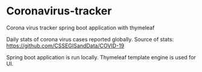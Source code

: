 # Coronavirus-tracker
Corona virus tracker spring boot application with thymeleaf

Daily stats of corona virus cases reported globally.
Source of stats: https://github.com/CSSEGISandData/COVID-19

Spring boot application is run locally. Thymeleaf template engine is used for UI.
